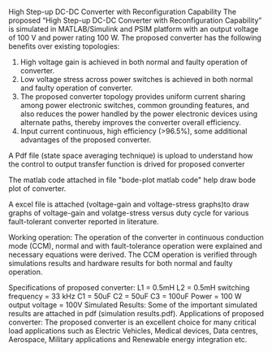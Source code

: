 High Step-up DC-DC Converter with Reconfiguration Capability
The proposed “High Step-up DC-DC Converter with Reconfiguration Capability” is simulated in MATLAB/Simulink and PSIM platform with an output voltage of 100 V and power rating 100 W.
The proposed converter has the following benefits over existing topologies:
1.	High voltage gain is achieved in both normal and faulty operation of converter. 
2.	Low voltage stress across power switches is achieved in both normal and faulty operation of converter. 
3.	The proposed converter topology provides uniform current sharing among power electronic switches, common grounding features, and also reduces the power handled by the power electronic devices using alternate paths, thereby improves the converter overall efficiency. 
4.	Input current continuous, high efficiency (>96.5%), some additional advantages of the proposed converter.

A Pdf file (state space averaging technique) is upload to understand how the control to output transfer function is drived for proposed converter
   
The matlab code attached in file "bode-plot matlab code" help draw bode plot of converter.

A excel file is attached (voltage-gain and voltage-stress graphs)to draw graphs of voltage-gain and volatge-stress versus duty cycle for various fault-tolerant  converter reported in literature.

Working operation:
The operation of the converter in continuous conduction mode (CCM), normal and with fault-tolerance operation were explained and necessary equations were derived. The CCM operation is verified through simulations results and hardware results for both normal and faulty operation.
 
Specifications of proposed converter:
L1 = 0.5mH L2 = 0.5mH switching frequency = 33 kHz C1 = 50uF C2 = 50uF C3 = 100uF 
Power = 100 W output voltage = 100V
Simulated Results: Some of the important simulated results are attached in pdf (simulation results.pdf).
Applications of proposed converter: The proposed converter is an excellent choice for many critical load applications such as Electric Vehicles, Medical devices, Data centres, Aerospace, Military applications and Renewable energy integration etc.

